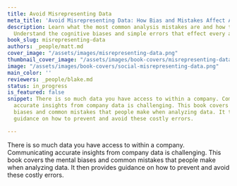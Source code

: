 ```yaml
---
title: Avoid Misrepresenting Data
meta_title: 'Avoid Misrepresenting Data: How Bias and Mistakes Affect Analysis'
description: Learn what the most common analysis mistakes are and how to avoid them.
  Understand the cognitive biases and simple errors that effect every analyst.
book_slug: misrepresenting-data
authors: _people/matt.md
cover_image: "/assets/images/misrepresenting-data.png"
thumbnail_cover_image: "/assets/images/book-covers/misrepresenting-data@thumbnail.png"
image: "/assets/images/book-covers/social-misrepresenting-data.png"
main_color: ''
reviewers: _people/blake.md
status: in_progress
is_featured: false
snippet: There is so much data you have access to within a company. Communicating
  accurate insights from company data is challenging. This book covers the mental
  biases and common mistakes that people make when analyzing data. It then provides
  guidance on how to prevent and avoid these costly errors.

---
```

There is so much data you have access to within a company. Communicating accurate insights from company data is challenging. This book covers the mental biases and common mistakes that people make when analyzing data. It then provides guidance on how to prevent and avoid these costly errors.